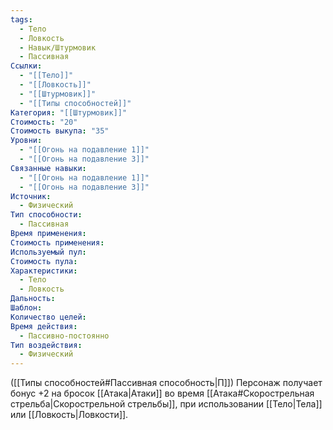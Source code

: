 ```yaml
---
tags:
  - Тело
  - Ловкость
  - Навык/Штурмовик
  - Пассивная
Ссылки:
  - "[[Тело]]"
  - "[[Ловкость]]"
  - "[[Штурмовик]]"
  - "[[Типы способностей]]"
Категория: "[[Штурмовик]]"
Стоимость: "20"
Стоимость выкупа: "35"
Уровни:
  - "[[Огонь на подавление 1]]"
  - "[[Огонь на подавление 3]]"
Связанные навыки:
  - "[[Огонь на подавление 1]]"
  - "[[Огонь на подавление 3]]"
Источник:
  - Физический
Тип способности:
  - Пассивная
Время применения: 
Стоимость применения: 
Используемый пул: 
Стоимость пула: 
Характеристики:
  - Тело
  - Ловкость
Дальность: 
Шаблон: 
Количество целей: 
Время действия:
  - Пассивно-постоянно
Тип воздействия:
  - Физический
---
```

([[Типы способностей#Пассивная способность|П]]) Персонаж получает бонус +2 на бросок [[Атака|Атаки]] во время [[Атака#Скорострельная стрельба|Скорострельной стрельбы]], при использовании [[Тело|Тела]] или [[Ловкость|Ловкости]]. 